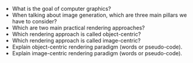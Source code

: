 
* What is the goal of computer graphics?
* When talking about image generation, which are three main pillars we have to consider?
* Which are two main practical rendering approaches? 
* Which rendering approach is called object-centric?
* Which rendering approach is called image-centric?
* Explain object-centric rendering paradigm (words or pseudo-code).
* Explain image-centric rendering paradigm (words or pseudo-code).
